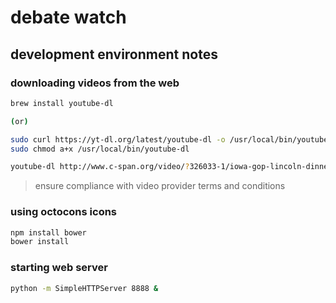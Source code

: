 # debate watch

## development environment notes

### downloading videos from the web

```` sh
brew install youtube-dl

(or)

sudo curl https://yt-dl.org/latest/youtube-dl -o /usr/local/bin/youtube-dl
sudo chmod a+x /usr/local/bin/youtube-dl
````

```` sh
youtube-dl http://www.c-span.org/video/?326033-1/iowa-gop-lincoln-dinner
````

> ensure compliance with video provider terms and conditions

### using octocons icons

```` sh
npm install bower
bower install
````

### starting web server

```` sh
python -m SimpleHTTPServer 8888 &
````
